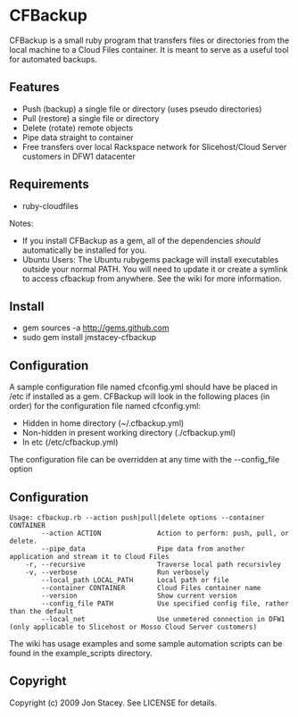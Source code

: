 CFBackup
=========

CFBackup is a small ruby program that transfers files or directories from the local machine to a Cloud Files container. It is meant to serve as a useful tool for automated backups.

Features
-----------

* Push (backup) a single file or directory (uses pseudo directories)
* Pull (restore) a single file or directory
* Delete (rotate) remote objects
* Pipe data straight to container
* Free transfers over local Rackspace network for Slicehost/Cloud Server 
  customers in DFW1 datacenter
	
Requirements
--------------

* ruby-cloudfiles

Notes: 
* If you install CFBackup as a gem, all of the dependencies _should_ automatically be installed for you.
* Ubuntu Users: The Ubuntu rubygems package will install executables outside your normal PATH. You will
  need to update it or create a symlink to access cfbackup from anywhere. See the wiki for more information.

Install
-----------

* gem sources -a http://gems.github.com
* sudo gem install jmstacey-cfbackup

Configuration
-----------

A sample configuration file named cfconfig.yml should have be placed in /etc if installed as a gem.
CFBackup will look in the following places (in order) for the configuration file named cfconfig.yml:

* Hidden in home directory (~/.cfbackup.yml)
* Non-hidden in present working directory (./cfbackup.yml)
* In etc (/etc/cfbackup.yml)

The configuration file can be overridden at any time with the --config_file option

Configuration
-----------

    Usage: cfbackup.rb --action push|pull|delete options --container CONTAINER
            --action ACTION              Action to perform: push, pull, or delete.
            --pipe_data                  Pipe data from another application and stream it to Cloud Files
        -r, --recursive                  Traverse local path recursivley
        -v, --verbose                    Run verbosely
            --local_path LOCAL_PATH      Local path or file
            --container CONTAINER        Cloud Files container name
            --version                    Show current version
            --config_file PATH           Use specified config file, rather than the default
            --local_net                  Use unmetered connection in DFW1 (only applicable to Slicehost or Mosso Cloud Server customers)
            
The wiki has usage examples and some sample automation scripts can be found in the example_scripts directory.

Copyright
------------

Copyright (c) 2009 Jon Stacey. See LICENSE for details.